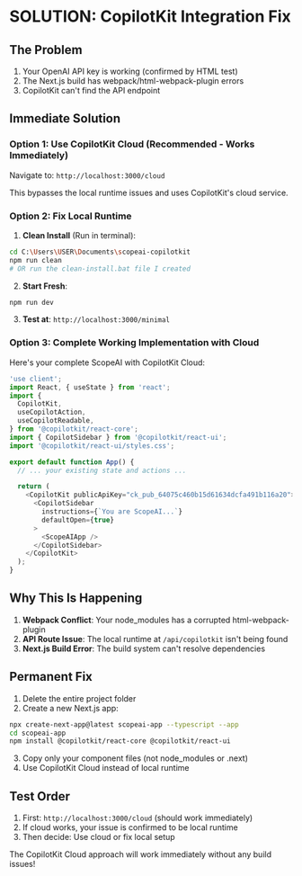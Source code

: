 # SOLUTION: CopilotKit Integration Fix

## The Problem
1. Your OpenAI API key is working (confirmed by HTML test)
2. The Next.js build has webpack/html-webpack-plugin errors
3. CopilotKit can't find the API endpoint

## Immediate Solution

### Option 1: Use CopilotKit Cloud (Recommended - Works Immediately)

Navigate to: `http://localhost:3000/cloud`

This bypasses the local runtime issues and uses CopilotKit's cloud service.

### Option 2: Fix Local Runtime

1. **Clean Install** (Run in terminal):
```bash
cd C:\Users\USER\Documents\scopeai-copilotkit
npm run clean
# OR run the clean-install.bat file I created
```

2. **Start Fresh**:
```bash
npm run dev
```

3. **Test at**: `http://localhost:3000/minimal`

### Option 3: Complete Working Implementation with Cloud

Here's your complete ScopeAI with CopilotKit Cloud:

```typescript
'use client';
import React, { useState } from 'react';
import {
  CopilotKit,
  useCopilotAction,
  useCopilotReadable,
} from '@copilotkit/react-core';
import { CopilotSidebar } from '@copilotkit/react-ui';
import '@copilotkit/react-ui/styles.css';

export default function App() {
  // ... your existing state and actions ...

  return (
    <CopilotKit publicApiKey="ck_pub_64075c460b15d61634dcfa491b116a20">
      <CopilotSidebar
        instructions={`You are ScopeAI...`}
        defaultOpen={true}
      >
        <ScopeAIApp />
      </CopilotSidebar>
    </CopilotKit>
  );
}
```

## Why This Is Happening

1. **Webpack Conflict**: Your node_modules has a corrupted html-webpack-plugin
2. **API Route Issue**: The local runtime at `/api/copilotkit` isn't being found
3. **Next.js Build Error**: The build system can't resolve dependencies

## Permanent Fix

1. Delete the entire project folder
2. Create a new Next.js app:
```bash
npx create-next-app@latest scopeai-app --typescript --app
cd scopeai-app
npm install @copilotkit/react-core @copilotkit/react-ui
```
3. Copy only your component files (not node_modules or .next)
4. Use CopilotKit Cloud instead of local runtime

## Test Order
1. First: `http://localhost:3000/cloud` (should work immediately)
2. If cloud works, your issue is confirmed to be local runtime
3. Then decide: Use cloud or fix local setup

The CopilotKit Cloud approach will work immediately without any build issues!
